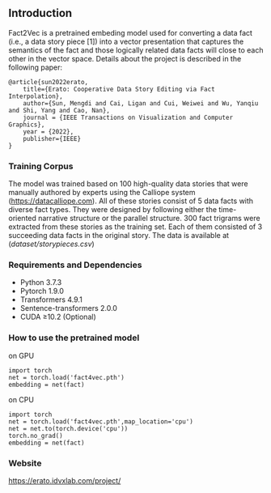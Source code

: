 ## Introduction
Fact2Vec is a pretrained embeding model used for converting a data fact (i.e., a data story piece [1]) into a vector presentation that captures the semantics of the fact and those logically related data facts will close to each other in the vector space. Details about the project is described in the following paper: 

```
@article{sun2022erato,
    title={Erato: Cooperative Data Story Editing via Fact Interpolation},
    author={Sun, Mengdi and Cai, Ligan and Cui, Weiwei and Wu, Yanqiu and Shi, Yang and Cao, Nan},
    journal = {IEEE Transactions on Visualization and Computer Graphics},
    year = {2022},
    publisher={IEEE}
}
```

### Training Corpus 
The model was trained based on 100 high-quality data stories that were manually authored by experts using the Calliope system (https://datacalliope.com). All of these stories consist of 5 data facts with diverse fact types. They were designed by following either the time-oriented narrative structure or the parallel structure. 300 fact trigrams were extracted from these stories as the training set. Each of them consisted of 3 succeeding data facts in the original story. The data is available at (_dataset/storypieces.csv_)

### Requirements and Dependencies
- Python 3.7.3
- Pytorch 1.9.0
- Transformers 4.9.1
- Sentence-transformers 2.0.0
- CUDA ≥10.2 (Optional)

### How to use the pretrained model
on GPU
```
import torch
net = torch.load('fact4vec.pth')
embedding = net(fact)
```

on CPU
```
import torch
net = torch.load('fact4vec.pth',map_location='cpu')
net = net.to(torch.device('cpu'))
torch.no_grad()
embedding = net(fact)
```

### Website
https://erato.idvxlab.com/project/

